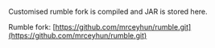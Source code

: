 Customised rumble fork is compiled and JAR is stored here.

Rumble fork: [https://github.com/mrceyhun/rumble.git](https://github.com/mrceyhun/rumble.git)
